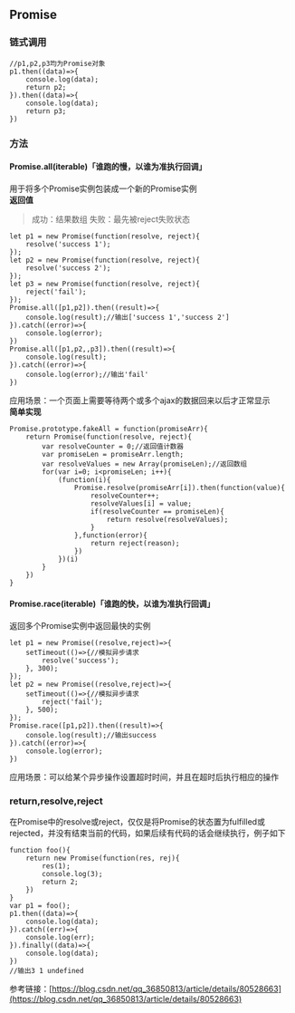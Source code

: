 ## Promise
### 链式调用
```
//p1,p2,p3均为Promise对象
p1.then((data)=>{
    console.log(data);
    return p2;
}).then((data)=>{
    console.log(data);
    return p3;
})
```
### 方法
#### Promise.all(iterable)「谁跑的慢，以谁为准执行回调」
用于将多个Promise实例包装成一个新的Promise实例   
**返回值**   
> 成功：结果数组
> 失败：最先被reject失败状态
```
let p1 = new Promise(function(resolve, reject){
    resolve('success 1');
});
let p2 = new Promise(function(resolve, reject){
    resolve('success 2');
});
let p3 = new Promise(function(resolve, reject){
    reject('fail');
});
Promise.all([p1,p2]).then((result)=>{
    console.log(result);//输出['success 1','success 2']
}).catch((error)=>{
    console.log(error);
})
Promise.all([p1,p2,,p3]).then((result)=>{
    console.log(result);
}).catch((error)=>{
    console.log(error);//输出'fail'
})
```
应用场景：一个页面上需要等待两个或多个ajax的数据回来以后才正常显示   
**简单实现**
```
Promise.prototype.fakeAll = function(promiseArr){
    return Promise(function(resolve, reject){
        var resolveCounter = 0;//返回值计数器
        var promiseLen = promiseArr.length;
        var resolveValues = new Array(promiseLen);//返回数组
        for(var i=0; i<promiseLen; i++){
            (function(i){
                Promise.resolve(promiseArr[i]).then(function(value){
                    resolveCounter++;
                    resolveValues[i] = value;
                    if(resolveCounter == promiseLen){
                        return resolve(resolveValues);
                    }
                },function(error){
                    return reject(reason);
                })
            })(i)
        }
    })
}
```
#### Promise.race(iterable)「谁跑的快，以谁为准执行回调」
返回多个Promise实例中返回最快的实例
```
let p1 = new Promise((resolve,reject)=>{
    setTimeout(()=>{//模拟异步请求
        resolve('success');
    }, 300);
});
let p2 = new Promise((resolve,reject)=>{
    setTimeout(()=>{//模拟异步请求
        reject('fail');
    }, 500);
});
Promise.race([p1,p2]).then((result)=>{
    console.log(result);//输出success
}).catch((error)=>{
    console.log(error);
})
```
应用场景：可以给某个异步操作设置超时时间，并且在超时后执行相应的操作

### return,resolve,reject
在Promise中的resolve或reject，仅仅是将Promise的状态置为fulfilled或rejected，并没有结束当前的代码，如果后续有代码的话会继续执行，例子如下
```
function foo(){
    return new Promise(function(res, rej){
        res(1);
        console.log(3);
        return 2;
    })
}
var p1 = foo();
p1.then((data)=>{
    console.log(data);
}).catch((err)=>{
    console.log(err);
}).finally((data)=>{
    console.log(data);
})
//输出3 1 undefined
```

参考链接：[https://blog.csdn.net/qq_36850813/article/details/80528663](https://blog.csdn.net/qq_36850813/article/details/80528663)